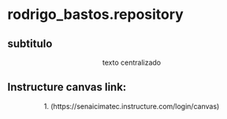 # rodrigo_bastos.repository

## subtitulo
<p align="center">
  texto centralizado
  </p>
  
  
## Instructure canvas link:
<p align="center">
  1. (https://senaicimatec.instructure.com/login/canvas)
